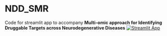 # NDD_SMR
Code for streamlit app to accompany **Multi-omic approach for Identifying Druggable Targets across Neurodegenerative Diseases**
[![Streamlit App](https://static.streamlit.io/badges/streamlit_badge_black_white.svg)](https://nih-card-ndd-smr-home-syboky.streamlit.app/)
